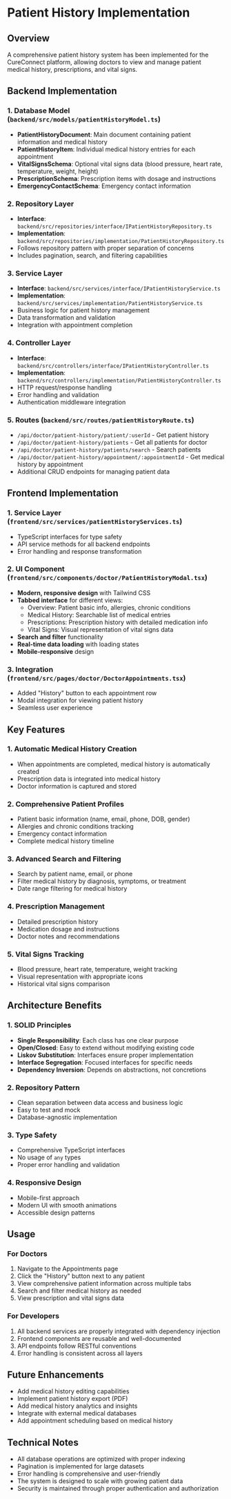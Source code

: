 # Patient History Implementation

## Overview
A comprehensive patient history system has been implemented for the CureConnect platform, allowing doctors to view and manage patient medical history, prescriptions, and vital signs.

## Backend Implementation

### 1. Database Model (`backend/src/models/patientHistoryModel.ts`)
- **PatientHistoryDocument**: Main document containing patient information and medical history
- **PatientHistoryItem**: Individual medical history entries for each appointment
- **VitalSignsSchema**: Optional vital signs data (blood pressure, heart rate, temperature, weight, height)
- **PrescriptionSchema**: Prescription items with dosage and instructions
- **EmergencyContactSchema**: Emergency contact information

### 2. Repository Layer
- **Interface**: `backend/src/repositories/interface/IPatientHistoryRepository.ts`
- **Implementation**: `backend/src/repositories/implementation/PatientHistoryRepository.ts`
- Follows repository pattern with proper separation of concerns
- Includes pagination, search, and filtering capabilities

### 3. Service Layer
- **Interface**: `backend/src/services/interface/IPatientHistoryService.ts`
- **Implementation**: `backend/src/services/implementation/PatientHistoryService.ts`
- Business logic for patient history management
- Data transformation and validation
- Integration with appointment completion

### 4. Controller Layer
- **Interface**: `backend/src/controllers/interface/IPatientHistoryController.ts`
- **Implementation**: `backend/src/controllers/implementation/PatientHistoryController.ts`
- HTTP request/response handling
- Error handling and validation
- Authentication middleware integration

### 5. Routes (`backend/src/routes/patientHistoryRoute.ts`)
- `/api/doctor/patient-history/patient/:userId` - Get patient history
- `/api/doctor/patient-history/patients` - Get all patients for doctor
- `/api/doctor/patient-history/patients/search` - Search patients
- `/api/doctor/patient-history/appointment/:appointmentId` - Get medical history by appointment
- Additional CRUD endpoints for managing patient data

## Frontend Implementation

### 1. Service Layer (`frontend/src/services/patientHistoryServices.ts`)
- TypeScript interfaces for type safety
- API service methods for all backend endpoints
- Error handling and response transformation

### 2. UI Component (`frontend/src/components/doctor/PatientHistoryModal.tsx`)
- **Modern, responsive design** with Tailwind CSS
- **Tabbed interface** for different views:
  - Overview: Patient basic info, allergies, chronic conditions
  - Medical History: Searchable list of medical entries
  - Prescriptions: Prescription history with detailed medication info
  - Vital Signs: Visual representation of vital signs data
- **Search and filter** functionality
- **Real-time data loading** with loading states
- **Mobile-responsive** design

### 3. Integration (`frontend/src/pages/doctor/DoctorAppointments.tsx`)
- Added "History" button to each appointment row
- Modal integration for viewing patient history
- Seamless user experience

## Key Features

### 1. Automatic Medical History Creation
- When appointments are completed, medical history is automatically created
- Prescription data is integrated into medical history
- Doctor information is captured and stored

### 2. Comprehensive Patient Profiles
- Patient basic information (name, email, phone, DOB, gender)
- Allergies and chronic conditions tracking
- Emergency contact information
- Complete medical history timeline

### 3. Advanced Search and Filtering
- Search by patient name, email, or phone
- Filter medical history by diagnosis, symptoms, or treatment
- Date range filtering for medical history

### 4. Prescription Management
- Detailed prescription history
- Medication dosage and instructions
- Doctor notes and recommendations

### 5. Vital Signs Tracking
- Blood pressure, heart rate, temperature, weight tracking
- Visual representation with appropriate icons
- Historical vital signs comparison

## Architecture Benefits

### 1. SOLID Principles
- **Single Responsibility**: Each class has one clear purpose
- **Open/Closed**: Easy to extend without modifying existing code
- **Liskov Substitution**: Interfaces ensure proper implementation
- **Interface Segregation**: Focused interfaces for specific needs
- **Dependency Inversion**: Depends on abstractions, not concretions

### 2. Repository Pattern
- Clean separation between data access and business logic
- Easy to test and mock
- Database-agnostic implementation

### 3. Type Safety
- Comprehensive TypeScript interfaces
- No usage of `any` types
- Proper error handling and validation

### 4. Responsive Design
- Mobile-first approach
- Modern UI with smooth animations
- Accessible design patterns

## Usage

### For Doctors
1. Navigate to the Appointments page
2. Click the "History" button next to any patient
3. View comprehensive patient information across multiple tabs
4. Search and filter medical history as needed
5. View prescription and vital signs data

### For Developers
1. All backend services are properly integrated with dependency injection
2. Frontend components are reusable and well-documented
3. API endpoints follow RESTful conventions
4. Error handling is consistent across all layers

## Future Enhancements
- Add medical history editing capabilities
- Implement patient history export (PDF)
- Add medical history analytics and insights
- Integrate with external medical databases
- Add appointment scheduling based on medical history

## Technical Notes
- All database operations are optimized with proper indexing
- Pagination is implemented for large datasets
- Error handling is comprehensive and user-friendly
- The system is designed to scale with growing patient data
- Security is maintained through proper authentication and authorization

